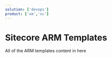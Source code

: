 ```yaml
---
solution: ['devops']
product: ['xm','xc']
---
```


# Sitecore ARM Templates

All of the ARM templates content in here
